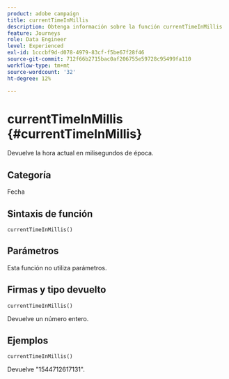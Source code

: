 ```yaml
---
product: adobe campaign
title: currentTimeInMillis
description: Obtenga información sobre la función currentTimeInMillis
feature: Journeys
role: Data Engineer
level: Experienced
exl-id: 1cccbf9d-d078-4979-83cf-f5be67f28f46
source-git-commit: 712f66b2715bac0af206755e59728c95499fa110
workflow-type: tm+mt
source-wordcount: '32'
ht-degree: 12%

---
```


# currentTimeInMillis {#currentTimeInMillis}

Devuelve la hora actual en milisegundos de época.

## Categoría

Fecha 

## Sintaxis de función

`currentTimeInMillis()`

## Parámetros

Esta función no utiliza parámetros.

## Firmas y tipo devuelto

`currentTimeInMillis()`

Devuelve un número entero.

## Ejemplos

`currentTimeInMillis()`

Devuelve &quot;1544712617131&quot;.
